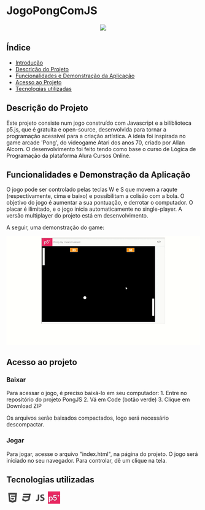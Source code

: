 # JogoPongComJS


<p align="center">
<img src="http://img.shields.io/static/v1?label=STATUS&message=EM%20DESENVOLVIMENTO&color=GREEN&style=for-the-badge"/>
</p>

## Índice 

* [Introdução](#JogoPongComJS)
* [Descrição do Projeto](#descrição-do-projeto)
* [Funcionalidades e Demonstração da Aplicação](#funcionalidades-e-demonstração-da-aplicação)
* [Acesso ao Projeto](#acesso-ao-projeto)
* [Tecnologias utilizadas](#tecnologias-utilizadas)

## Descrição do Projeto
<p>
Este projeto consiste num jogo construído com Javascript e a biliblioteca p5.js, que é gratuita e open-source, desenvolvida para tornar a programação acessível para a criação artística. A ideia foi inspirada no game arcade 'Pong', do videogame Atari dos anos 70, criado por Allan Alcorn. O desenvolvimento foi feito tendo como base o curso de Lógica de Programação da plataforma Alura Cursos Online.
</p>

## Funcionalidades e Demonstração da Aplicação

<p>
O jogo pode ser controlado pelas teclas W e S que movem a raqute (respectivamente, cima e baixo) e possibilitam a colisão com a bola. O objetivo do jogo é aumentar a sua pontuação, e derrotar o computador. O placar é ilimitado, e o jogo inicia automaticamente no single-player. A versão multiplayer do projeto está em desenvolvimento.

A seguir, uma demonstração do game:
</p>

![](img/PongJS.gif)

## Acesso ao projeto
<h3>Baixar</h3>
<p>Para acessar o jogo, é preciso baixá-lo em seu computador:
1. Entre no repositório do projeto PongJS
2. Vá em Code (botão verde)
3. Clique em Download ZIP

Os arquivos serão baixados compactados, logo será necessário descompactar.</p>
<h3>Jogar</h3>
<p> Para jogar, acesse o arquivo "index.html", na página do projeto. O jogo será iniciado no seu navegador. Para controlar, dê um clique na tela.</p>

## Tecnologias utilizadas
![](img/html5.png)  ![](img/css3_full.png)  ![](img/javascript_1.png)  ![](img/p5.jpg)





